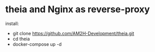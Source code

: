 # theia and Nginx as reverse-proxy
install:
* git clone https://github.com/AM2H-Development/theia.git
* cd theia
* docker-compose up -d
